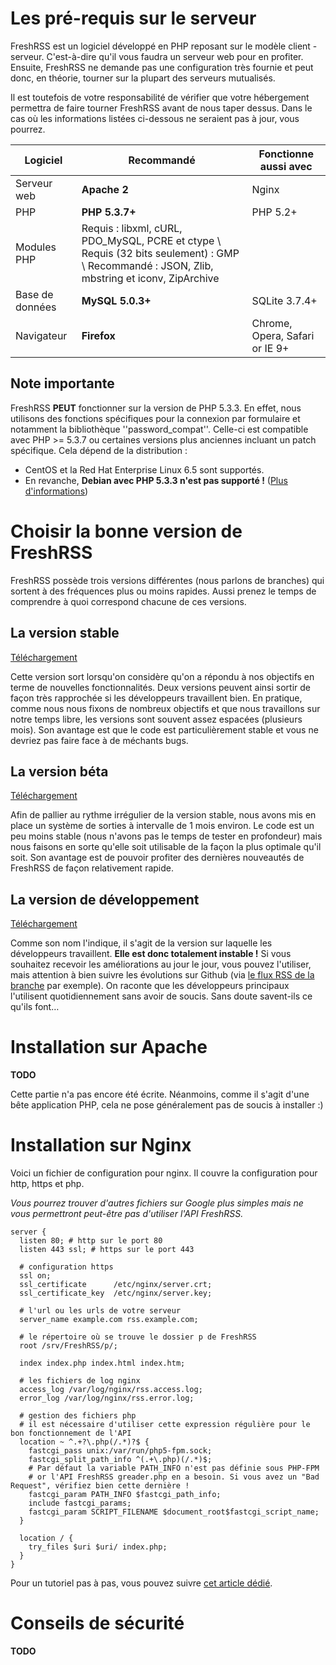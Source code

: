 # Les pré-requis sur le serveur

FreshRSS est un logiciel développé en PHP reposant sur le modèle client - serveur. C'est-à-dire qu'il vous faudra un serveur web pour en profiter. Ensuite, FreshRSS ne demande pas une configuration très fournie et peut donc, en théorie, tourner sur la plupart des serveurs mutualisés.

Il est toutefois de votre responsabilité de vérifier que votre hébergement permettra de faire tourner FreshRSS avant de nous taper dessus. Dans le cas où les informations listées ci-dessous ne seraient pas à jour, vous pourrez.

 | Logiciel         | Recommandé                                                                                                     | Fonctionne aussi avec          |
 | --------         | -----------                                                                                                    | ---------------------          |
 | Serveur web      | **Apache 2**                                                                                                   | Nginx                          |
 | PHP              | **PHP 5.3.7+**                                                                                                 | PHP 5.2+                       |
 | Modules PHP      | Requis : libxml, cURL, PDO_MySQL, PCRE et ctype \\ Requis (32 bits seulement) : GMP \\ Recommandé : JSON, Zlib, mbstring et iconv, ZipArchive |                                |
 | Base de données  | **MySQL 5.0.3+**                                                                                               | SQLite 3.7.4+                  |
 | Navigateur       | **Firefox**                                                                                                    | Chrome, Opera, Safari or IE 9+ |

## Note importante

FreshRSS **PEUT** fonctionner sur la version de PHP 5.3.3. En effet, nous utilisons des fonctions spécifiques pour la connexion par formulaire et notamment la bibliothèque ''password_compat''. Celle-ci est compatible avec PHP >= 5.3.7 ou certaines versions plus anciennes incluant un patch spécifique. Cela dépend de la distribution :

*  CentOS et la Red Hat Enterprise Linux 6.5 sont supportés.
*  En revanche, **Debian avec PHP 5.3.3 n'est pas supporté !** ([Plus d'informations](https://github.com/ircmaxell/password_compat#requirements))

# Choisir la bonne version de FreshRSS

FreshRSS possède trois versions différentes (nous parlons de branches) qui sortent à des fréquences plus ou moins rapides. Aussi prenez le temps de comprendre à quoi correspond chacune de ces versions.

## La version stable

[Téléchargement](https://github.com/FreshRSS/FreshRSS/archive/master.zip)

Cette version sort lorsqu'on considère qu'on a répondu à nos objectifs en terme de nouvelles fonctionnalités. Deux versions peuvent ainsi sortir de façon très rapprochée si les développeurs travaillent bien. En pratique, comme nous nous fixons de nombreux objectifs et que nous travaillons sur notre temps libre, les versions sont souvent assez espacées (plusieurs mois). Son avantage est que le code est particulièrement stable et vous ne devriez pas faire face à de méchants bugs.

## La version béta

[Téléchargement](https://github.com/FreshRSS/FreshRSS/archive/beta.zip)

Afin de pallier au rythme irrégulier de la version stable, nous avons mis en place un système de sorties à intervalle de 1 mois environ. Le code est un peu moins stable (nous n'avons pas le temps de tester en profondeur) mais nous faisons en sorte qu'elle soit utilisable de la façon la plus optimale qu'il soit. Son avantage est de pouvoir profiter des dernières nouveautés de FreshRSS de façon relativement rapide.

## La version de développement

[Téléchargement](https://github.com/FreshRSS/FreshRSS/archive/dev.zip)

Comme son nom l'indique, il s'agit de la version sur laquelle les développeurs travaillent. **Elle est donc totalement instable !** Si vous souhaitez recevoir les améliorations au jour le jour, vous pouvez l'utiliser, mais attention à bien suivre les évolutions sur Github (via [le flux RSS de la branche](https://github.com/FreshRSS/FreshRSS/commits/dev.atom) par exemple). On raconte que les développeurs principaux l'utilisent quotidiennement sans avoir de soucis. Sans doute savent-ils ce qu'ils font…

# Installation sur Apache

**TODO**

Cette partie n'a pas encore été écrite. Néanmoins, comme il s'agit d'une bête application PHP, cela ne pose généralement pas de soucis à installer :)

# Installation sur Nginx

Voici un fichier de configuration pour nginx. Il couvre la configuration pour http, https et php.

_Vous pourrez trouver d'autres fichiers sur Google plus simples mais ne vous permettront peut-être pas d'utiliser l'API FreshRSS._

```
server {
  listen 80; # http sur le port 80
  listen 443 ssl; # https sur le port 443

  # configuration https 
  ssl on;
  ssl_certificate      /etc/nginx/server.crt;
  ssl_certificate_key  /etc/nginx/server.key;

  # l'url ou les urls de votre serveur
  server_name example.com rss.example.com;

  # le répertoire où se trouve le dossier p de FreshRSS
  root /srv/FreshRSS/p/;

  index index.php index.html index.htm;

  # les fichiers de log nginx
  access_log /var/log/nginx/rss.access.log;
  error_log /var/log/nginx/rss.error.log;

  # gestion des fichiers php
  # il est nécessaire d'utiliser cette expression régulière pour le bon fonctionnement de l'API 
  location ~ ^.+?\.php(/.*)?$ {
    fastcgi_pass unix:/var/run/php5-fpm.sock;
    fastcgi_split_path_info ^(.+\.php)(/.*)$;
    # Par défaut la variable PATH_INFO n'est pas définie sous PHP-FPM
    # or l'API FreshRSS greader.php en a besoin. Si vous avez un "Bad Request", vérifiez bien cette dernière !
    fastcgi_param PATH_INFO $fastcgi_path_info;
    include fastcgi_params;
    fastcgi_param SCRIPT_FILENAME $document_root$fastcgi_script_name;
  }
  
  location / {
    try_files $uri $uri/ index.php;
  }
}
```

Pour un tutoriel pas à pas, vous pouvez suivre [cet article dédié](http://www.pihomeserver.fr/2013/05/08/raspberry-pi-home-server-installer-un-agregateur-de-flux-rss-pour-remplacer-google-reader/).

# Conseils de sécurité

**TODO**
